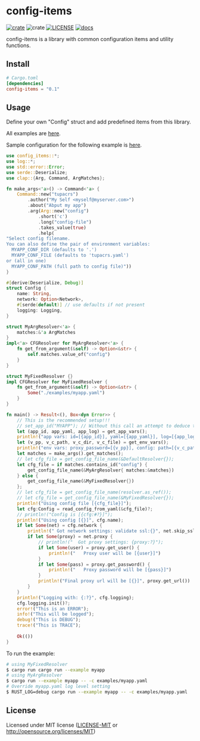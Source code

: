 # config-items
  [![crate](https://img.shields.io/crates/v/config-items.svg)](https://crates.io/crates/config-items)
  ![crate](https://img.shields.io/crates/d/config-items)
  [![LICENSE](https://img.shields.io/crates/l/config-items.svg)](https://github.com/diegoefe/config-items/blob/main/LICENSE)
  [![docs](https://docs.rs/config-items/badge.svg)](https://docs.rs/config-items)

config-items is a library with common configuration items and utility functions.

## Install

```toml
# Cargo.toml
[dependencies]
config-items = "0.1"
```

## Usage
Define your own "Config" struct and add predefined items from this library.

All examples are [here](https://github.com/diegoefe/config-items/tree/main/examples).

Sample configuration for the following example is [here](examples/myapp.yaml).

```rust
use config_items::*;
use log::*;
use std::error::Error;
use serde::Deserialize;
use clap::{Arg, Command, ArgMatches};

fn make_args<'a>() -> Command<'a> {
    Command::new("tupacrs")
        .author("My Self <myself@myserver.com>")
        .about("Abput my app")
        .arg(Arg::new("config")
            .short('c')
            .long("config-file")
            .takes_value(true)
            .help(
"Select config filename.
You can also define the pair of environment variables:
  MYAPP_CONF_DIR (defaults to '.')
  MYAPP_CONF_FILE (defaults to 'tupacrs.yaml')
or (all in one)
  MYAPP_CONF_PATH (full path to config file)"))
}

#[derive(Deserialize, Debug)]
struct Config {
    name: String,
    network: Option<Network>,
    #[serde(default)] // use defaults if not present
    logging: Logging,
}

struct MyArgResolver<'a> {
    matches:&'a ArgMatches
}
impl<'a> CFGResolver for MyArgResolver<'a> {
    fn get_from_argument(&self) -> Option<&str> {
        self.matches.value_of("config")
    }
}

struct MyFixedResolver {}
impl CFGResolver for MyFixedResolver {
    fn get_from_argument(&self) -> Option<&str> {
        Some("./examples/myapp.yaml")
    }
}

fn main() -> Result<(), Box<dyn Error>> {
    // This is the recommended setup!!!
    // set_app_id("MYAPP"); // Without this call an attempt to deduce the id from the current executable name will be made
    let (app_id, app_yaml, app_log) = get_app_vars();
    println!("app vars: id=[{app_id}], yaml=[{app_yaml}], log=[{app_log}]");
    let (v_pp, v_c_path, v_c_dir, v_c_file) = get_env_vars();
    println!("env vars: proxy_password=[{v_pp}], config: path=[{v_c_path}], path=[{v_c_dir}], path=[{v_c_file}]");
    let matches = make_args().get_matches();
    // let cfg_file = get_config_file_name(&DefaultResolver{});
    let cfg_file = if matches.contains_id("config") {
        get_config_file_name(&MyArgResolver{ matches:&matches})
    } else {
        get_config_file_name(&MyFixedResolver{})
    };
    // let cfg_file = get_config_file_name(resolver.as_ref());
    // let cfg_file = get_config_file_name(&MyFixedResolver{});
    println!("Using config file [{cfg_file}]");
    let cfg:Config = read_config_from_yaml(&cfg_file)?;
    // println!("Config is [{cfg:#?}]");
    println!("Using config [{}]", cfg.name);
    if let Some(net) = cfg.network {
        println!(" Got network settings: validate ssl:{}", net.skip_ssl_validation());
        if let Some(proxy) = net.proxy {
            // println!("  Got proxy settings: {proxy:?}");
            if let Some(user) = proxy.get_user() {
                println!("   Proxy user will be [{user}]")
            }
            if let Some(pass) = proxy.get_password() {
                println!("   Proxy password will be [{pass}]")
            }
            println!("Final proxy url will be [{}]", proxy.get_url())
        }
    }
    println!("Logging with: {:?}", cfg.logging);
    cfg.logging.init()?;
    error!("This is an ERROR");
    info!("This will be logged");
    debug!("This is DEBUG");
    trace!("This is TRACE");
    
    Ok(())
}

```

To run the example:
```bash
# using MyFixedResolver
$ cargo run cargo run --example myapp
# using MyArgResolver
$ cargo run --example myapp -- -c examples/myapp.yaml
# Override myapp.yaml log level setting
$ RUST_LOG=debug cargo run --example myapp -- -c examples/myapp.yaml
```


## License

Licensed under MIT license ([LICENSE-MIT](LICENSE) or <http://opensource.org/licenses/MIT>)


